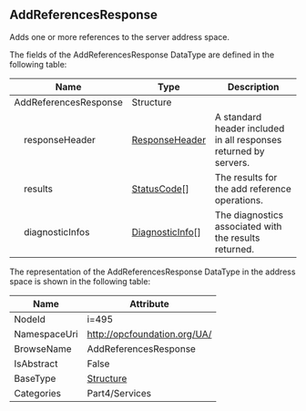 <!-- datatype -->
## AddReferencesResponse
Adds one or more references to the server address space.  
<!-- end of description -->
The fields of the AddReferencesResponse DataType are defined in the following table:  

|Name|Type|Description|
|---|---|---|
|AddReferencesResponse|Structure||
|&nbsp;&nbsp;&nbsp;&nbsp;responseHeader|[ResponseHeader](../../../Part4/Services/ResponseHeader/readme.md)|A standard header included in all responses returned by servers.|
|&nbsp;&nbsp;&nbsp;&nbsp;results|[StatusCode](../../../Part4/DataTypes/StatusCode/readme.md)[]|The results for the add reference operations.|
|&nbsp;&nbsp;&nbsp;&nbsp;diagnosticInfos|[DiagnosticInfo](../../../Part4/DataTypes/DiagnosticInfo/readme.md)[]|The diagnostics associated with the results returned.|

The representation of the AddReferencesResponse DataType in the address space is shown in the following table:  

|Name|Attribute|
|---|---|
|NodeId|i=495|
|NamespaceUri|http://opcfoundation.org/UA/|
|BrowseName|AddReferencesResponse|
|IsAbstract|False|
|BaseType|[Structure](../../../Part3/DataTypes/Structure/readme.md)|
|Categories|Part4/Services|

